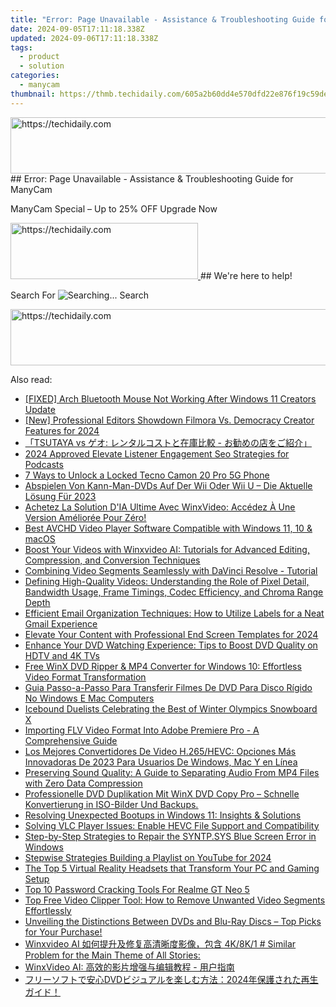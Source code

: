 ```yaml
---
title: "Error: Page Unavailable - Assistance & Troubleshooting Guide for ManyCam"
date: 2024-09-05T17:11:18.338Z
updated: 2024-09-06T17:11:18.338Z
tags:
  - product
  - solution
categories:
  - manycam
thumbnail: https://thmb.techidaily.com/605a2b60dd4e570dfd22e876f19c59deb3b2c2bba299917f40693629764c840a.jpg
---
```


<!-- affiliate ads begin -->
<a href="https://25home.pxf.io/c/5597632/2123481/16836" target="_top" id="2123481">
  <img src="//a.impactradius-go.com/display-ad/16836-2123481" border="0" alt="https://techidaily.com" width="720" height="90"/>
</a>
<img height="0" width="0" src="https://25home.pxf.io/i/5597632/2123481/16836" style="position:absolute;visibility:hidden;" border="0" />
<!-- affiliate ads end -->
## Error: Page Unavailable - Assistance & Troubleshooting Guide for ManyCam

ManyCam Special – Up to 25% OFF Upgrade Now 

<!-- affiliate ads begin -->
<a href="https://25home.pxf.io/c/5597632/2123476/16836" target="_top" id="2123476">
  <img src="//a.impactradius-go.com/display-ad/16836-2123476" border="0" alt="https://techidaily.com" width="300" height="90"/>
</a>
<img height="0" width="0" src="https://25home.pxf.io/i/5597632/2123476/16836" style="position:absolute;visibility:hidden;" border="0" />
<!-- affiliate ads end -->
## We're here to help!

Search For ![Searching...](https://help.manycam.com/wp-content/themes/manycam_help_newdesign/img/loading.svg) Search

<!-- affiliate ads begin -->
<a href="https://ephamedtechinc.pxf.io/c/5597632/2137202/26400" target="_top" id="2137202">
  <img src="//a.impactradius-go.com/display-ad/26400-2137202" border="0" alt="https://techidaily.com" width="728" height="90"/>
</a>
<img height="0" width="0" src="https://ephamedtechinc.pxf.io/i/5597632/2137202/26400" style="position:absolute;visibility:hidden;" border="0" />
<!-- affiliate ads end -->
<ins class="adsbygoogle"
     style="display:block"
     data-ad-format="autorelaxed"
     data-ad-client="ca-pub-7571918770474297"
     data-ad-slot="1223367746"></ins>



<ins class="adsbygoogle"
     style="display:block"
     data-ad-client="ca-pub-7571918770474297"
     data-ad-slot="8358498916"
     data-ad-format="auto"
     data-full-width-responsive="true"></ins>

<span class="atpl-alsoreadstyle">Also read:</span>
<div><ul>
<li><a href="https://techidaily.com/fixed-arch-bluetooth-mouse-not-working-after-windows-11-creators-update/"><u>[FIXED] Arch Bluetooth Mouse Not Working After Windows 11 Creators Update</u></a></li>
<li><a href="https://digital-screen-recording.techidaily.com/new-professional-editors-showdown-filmora-vs-democracy-creator-features-for-2024/"><u>[New] Professional Editors Showdown Filmora Vs. Democracy Creator Features for 2024</u></a></li>
<li><a href="https://some-knowledge.techidaily.com/tsutaya-vs/"><u>「TSUTAYA vs ゲオ: レンタルコストと在庫比較 - お勧めの店をご紹介」</u></a></li>
<li><a href="https://fox-cloud.techidaily.com/2024-approved-elevate-listener-engagement-seo-strategies-for-podcasts/"><u>2024 Approved Elevate Listener Engagement Seo Strategies for Podcasts</u></a></li>
<li><a href="https://unlock-android.techidaily.com/7-ways-to-unlock-a-locked-tecno-camon-20-pro-5g-phone-by-drfone-android/"><u>7 Ways to Unlock a Locked Tecno Camon 20 Pro 5G Phone</u></a></li>
<li><a href="https://some-knowledge.techidaily.com/abspielen-von-kann-man-dvds-auf-der-wii-oder-wii-u-die-aktuelle-losung-fur-2023/"><u>Abspielen Von Kann-Man-DVDs Auf Der Wii Oder Wii U – Die Aktuelle Lösung Für 2023</u></a></li>
<li><a href="https://some-knowledge.techidaily.com/achetez-la-solution-dia-ultime-avec-winxvideo-accedez-a-une-version-amelioree-pour-zero/"><u>Achetez La Solution D'IA Ultime Avec WinxVideo: Accédez À Une Version Améliorée Pour Zéro!</u></a></li>
<li><a href="https://some-knowledge.techidaily.com/best-avchd-video-player-software-compatible-with-windows-11-10-and-macos/"><u>Best AVCHD Video Player Software Compatible with Windows 11, 10 & macOS</u></a></li>
<li><a href="https://some-knowledge.techidaily.com/boost-your-videos-with-winxvideo-ai-tutorials-for-advanced-editing-compression-and-conversion-techniques/"><u>Boost Your Videos with Winxvideo AI: Tutorials for Advanced Editing, Compression, and Conversion Techniques</u></a></li>
<li><a href="https://some-knowledge.techidaily.com/combining-video-segments-seamlessly-with-davinci-resolve-tutorial/"><u>Combining Video Segments Seamlessly with DaVinci Resolve - Tutorial</u></a></li>
<li><a href="https://some-knowledge.techidaily.com/defining-high-quality-videos-understanding-the-role-of-pixel-detail-bandwidth-usage-frame-timings-codec-efficiency-and-chroma-range-depth/"><u>Defining High-Quality Videos: Understanding the Role of Pixel Detail, Bandwidth Usage, Frame Timings, Codec Efficiency, and Chroma Range Depth</u></a></li>
<li><a href="https://tech-renaissance.techidaily.com/efficient-email-organization-techniques-how-to-utilize-labels-for-a-neat-gmail-experience/"><u>Efficient Email Organization Techniques: How to Utilize Labels for a Neat Gmail Experience</u></a></li>
<li><a href="https://youtube-zero.techidaily.com/te-your-content-with-professional-end-screen-templates-for-2024/"><u>Elevate Your Content with Professional End Screen Templates for 2024</u></a></li>
<li><a href="https://some-knowledge.techidaily.com/enhance-your-dvd-watching-experience-tips-to-boost-dvd-quality-on-hdtv-and-4k-tvs/"><u>Enhance Your DVD Watching Experience: Tips to Boost DVD Quality on HDTV and 4K TVs</u></a></li>
<li><a href="https://some-knowledge.techidaily.com/free-winx-dvd-ripper-and-mp4-converter-for-windows-10-effortless-video-format-transformation/"><u>Free WinX DVD Ripper & MP4 Converter for Windows 10: Effortless Video Format Transformation</u></a></li>
<li><a href="https://some-knowledge.techidaily.com/guia-passo-a-passo-para-transferir-filmes-de-dvd-para-disco-rigido-no-windows-e-mac-computers/"><u>Guia Passo-a-Passo Para Transferir Filmes De DVD Para Disco Rígido No Windows E Mac Computers</u></a></li>
<li><a href="https://extra-hints.techidaily.com/icebound-duelists-celebrating-the-best-of-winter-olympics-snowboard-x/"><u>Icebound Duelists Celebrating the Best of Winter Olympics Snowboard X</u></a></li>
<li><a href="https://some-knowledge.techidaily.com/importing-flv-video-format-into-adobe-premiere-pro-a-comprehensive-guide/"><u>Importing FLV Video Format Into Adobe Premiere Pro - A Comprehensive Guide</u></a></li>
<li><a href="https://some-knowledge.techidaily.com/los-mejores-convertidores-de-video-h265hevc-opciones-mas-innovadoras-de-2023-para-usuarios-de-windows-mac-y-en-linea/"><u>Los Mejores Convertidores De Video H.265/HEVC: Opciones Más Innovadoras De 2023 Para Usuarios De Windows, Mac Y en Línea</u></a></li>
<li><a href="https://some-knowledge.techidaily.com/preserving-sound-quality-a-guide-to-separating-audio-from-mp4-files-with-zero-data-compression/"><u>Preserving Sound Quality: A Guide to Separating Audio From MP4 Files with Zero Data Compression</u></a></li>
<li><a href="https://some-knowledge.techidaily.com/professionelle-dvd-duplikation-mit-winx-dvd-copy-pro-schnelle-konvertierung-in-iso-bilder-und-backups/"><u>Professionelle DVD Duplikation Mit WinX DVD Copy Pro – Schnelle Konvertierung in ISO-Bilder Und Backups.</u></a></li>
<li><a href="https://win-howtos.techidaily.com/resolving-unexpected-bootups-in-windows-11-insights-and-solutions/"><u>Resolving Unexpected Bootups in Windows 11: Insights & Solutions</u></a></li>
<li><a href="https://some-knowledge.techidaily.com/solving-vlc-player-issues-enable-hevc-file-support-and-compatibility/"><u>Solving VLC Player Issues: Enable HEVC File Support and Compatibility</u></a></li>
<li><a href="https://blue-screen-error.techidaily.com/step-by-step-strategies-to-repair-the-syntpsys-blue-screen-error-in-windows/"><u>Step-by-Step Strategies to Repair the SYNTP.SYS Blue Screen Error in Windows</u></a></li>
<li><a href="https://facebook-video-footage.techidaily.com/stepwise-strategies-building-a-playlist-on-youtube-for-2024/"><u>Stepwise Strategies Building a Playlist on YouTube for 2024</u></a></li>
<li><a href="https://hardware-tips.techidaily.com/the-top-5-virtual-reality-headsets-that-transform-your-pc-and-gaming-setup/"><u>The Top 5 Virtual Reality Headsets that Transform Your PC and Gaming Setup</u></a></li>
<li><a href="https://easy-unlock-android.techidaily.com/top-10-password-cracking-tools-for-realme-gt-neo-5-by-drfone-android/"><u>Top 10 Password Cracking Tools For Realme GT Neo 5</u></a></li>
<li><a href="https://some-knowledge.techidaily.com/top-free-video-clipper-tool-how-to-remove-unwanted-video-segments-effortlessly/"><u>Top Free Video Clipper Tool: How to Remove Unwanted Video Segments Effortlessly</u></a></li>
<li><a href="https://some-knowledge.techidaily.com/unveiling-the-distinctions-between-dvds-and-blu-ray-discs-top-picks-for-your-purchase/"><u>Unveiling the Distinctions Between DVDs and Blu-Ray Discs – Top Picks for Your Purchase!</u></a></li>
<li><a href="https://some-knowledge.techidaily.com/winxvideo-ai-4k8k1-similar-problem-for-the-main-theme-of-all-stories/"><u>Winxvideo AI 如何提升及修复高清晰度影像，包含 4K/8K/1 # Similar Problem for the Main Theme of All Stories:</u></a></li>
<li><a href="https://some-knowledge.techidaily.com/1725290506857-winxvideo-ai/"><u>WinxVideo AI: 高效的影片增强与编辑教程 - 用户指南</u></a></li>
<li><a href="https://some-knowledge.techidaily.com/1725288579609-dvd2024/"><u>フリーソフトで安心DVDビジュアルを楽しむ方法：2024年保護された再生ガイド！</u></a></li>
</ul></div>

